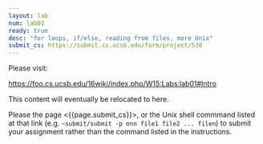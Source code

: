 ```yaml
---
layout: lab
num: lab01
ready: true
desc: "for loops, if/else, reading from files, more Unix"
submit_cs: https://submit.cs.ucsb.edu/form/project/530
---
```


Please visit:

<https://foo.cs.ucsb.edu/16wiki/index.php/W15:Labs:lab01#Intro>

This content will eventually be relocated to here.

Please the page <{{page.submit_cs}}>, or the Unix shell commmand listed at that
link (e.g. `~submit/submit -p nnn file1 file2 ... filen`) to
submit your assignment rather than the command listed in the instructions. 
